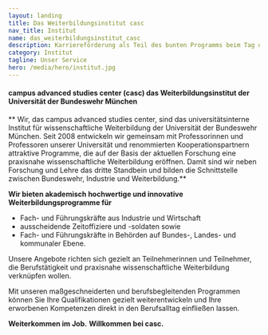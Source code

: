 ```yaml
---
layout: landing
title: Das Weiterbildungsinstitut casc
nav_title: Institut
name: das_weiterbildungsinstitut_casc
description: Karriereförderung als Teil des bunten Programms beim Tag der offenen Tür auf dem Campus der Universität der Bundeswehr München am 11. Juni 2016.
category: Institut
tagline: Unser Service
hero: /media/hero/institut.jpg
---
```


#### campus advanced studies center (casc) das Weiterbildungsinstitut der Universität der Bundeswehr München

** Wir, das campus advanced studies center, sind das universitätsinterne Institut für wissenschaftliche Weiterbildung der Universität der Bundeswehr München. Seit 2008 entwickeln wir gemeinsam mit Professorinnen und Professoren unserer Universität und renommierten Kooperationspartnern attraktive Programme, die auf der Basis der aktuellen Forschung eine praxisnahe wissenschaftliche Weiterbildung eröffnen. Damit sind wir neben Forschung und Lehre das dritte Standbein und bilden die Schnittstelle zwischen Bundeswehr, Industrie und Weiterbildung.**

**Wir bieten akademisch hochwertige und innovative Weiterbildungsprogramme für** 

* Fach- und Führungskräfte aus Industrie und Wirtschaft 
* ausscheidende Zeitoffiziere und -soldaten sowie
* Fach- und Führungskräfte in Behörden auf Bundes-, Landes- und kommunaler Ebene.

Unsere Angebote richten sich gezielt an Teilnehmerinnen und Teilnehmer, die Berufstätigkeit und praxisnahe wissenschaftliche Weiterbildung verknüpfen wollen.

Mit unseren maßgeschneiderten und berufsbegleitenden Programmen können Sie Ihre Qualifikationen gezielt weiterentwickeln und Ihre erworbenen Kompetenzen direkt in den Berufsalltag einfließen lassen.


**Weiterkommen im Job.**
**Willkommen bei casc.**
